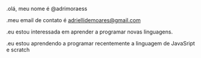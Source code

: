 .olá, meu nome é @adrimoraess

.meu email de contato é adriellidemoares@gmail.com

.eu estou interessada em aprender a programar novas linguagens.

.eu estou aprendendo a programar recentemente a linguagem de JavaSript e scratch
